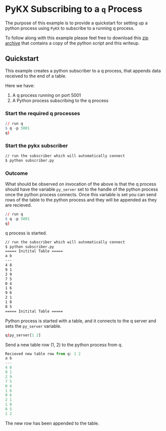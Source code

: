 # PyKX Subscribing to a `q` Process

The purpose of this example is to provide a quickstart for setting up a python process using `PyKX` to subscribe to a running q process.

To follow along with this example please feel free to download this <a href="./archive.zip" download>zip archive</a> that contains a copy of the python script and this writeup.

## Quickstart

This example creates a python subscriber to a q process, that appends data received to the end of a table.

Here we have:

1. A q process running on port 5001
2. A Python process subscribing to the q process

### Start the required q processes

```q
// run q
$ q -p 5001
q)
```

### Start the pykx subscriber

```bash
// run the subscriber which will automatically connect
$ python subscriber.py
```

### Outcome

What should be observed on invocation of the above is that the q process should have the variable `py_server` set to the handle of the python process once the python process connects. Once this variable is set you can send rows of the table to the python process and they will be appended as they are recieved.

```q
// run q
$ q -p 5001
q)
```

q process is started.

```bash
// run the subscriber which will automatically connect
$ python subscriber.py
===== Initital Table =====
a b
---
4 8
9 1
2 9
7 5
0 4
1 6
9 6
2 1
1 8
8 5
===== Initital Table =====

```

Python process is started with a table, and it connects to the q server and sets the `py_server` variable.

```q
q)py_server[1 2]

```

Send a new table row (1, 2) to the python process from q.

```python
Recieved new table row from q: 1 2
a b
---
4 8
9 1
2 9
7 5
0 4
1 6
9 6
2 1
1 8
8 5
1 2
```

The new row has been appended to the table.
